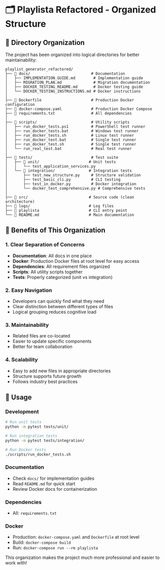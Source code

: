 # 🗂️ Playlista Refactored - Organized Structure

## 📁 Directory Organization

The project has been organized into logical directories for better maintainability:

```
playlist_generator_refactored/
├── 📁 docs/                           # Documentation
│   ├── IMPLEMENTATION_GUIDE.md        # Implementation guide
│   ├── MIGRATION_PLAN.md              # Migration documentation
│   ├── DOCKER_TESTING_README.md       # Docker testing guide
│   └── DOCKER_TESTING_INSTRUCTIONS.md # Docker instructions
│
├── 📄 Dockerfile                      # Production Docker configuration
├── 📄 docker-compose.yaml             # Production Docker Compose
├── 📄 requirements.txt                # All dependencies
│
├── 📁 scripts/                        # Utility scripts
│   ├── run_docker_tests.ps1          # PowerShell test runner
│   ├── run_docker_tests.bat          # Windows test runner
│   ├── run_docker_tests.sh           # Linux test runner
│   ├── run_docker_test.bat           # Single test runner
│   ├── run_docker_test.sh            # Single test runner
│   └── run_real_test.bat             # Real test runner
│
├── 📁 tests/                          # Test suite
│   ├── 📁 unit/                      # Unit tests
│   │   └── test_application_services.py
│   └── 📁 integration/               # Integration tests
│       ├── test_new_structure.py     # Structure validation
│       ├── test_basic_cli.py         # CLI testing
│       ├── test_in_docker.py         # Docker integration
│       └── docker_test_comprehensive.py # Comprehensive tests
│
├── 📁 src/                           # Source code (clean architecture)
├── 📁 logs/                          # Log files
├── 📄 playlista                      # CLI entry point
└── 📄 README.md                      # Main documentation
```

## 🎯 Benefits of This Organization

### **1. Clear Separation of Concerns**
- **Documentation**: All docs in one place
- **Docker**: Production Docker files at root level for easy access
- **Dependencies**: All requirement files organized
- **Scripts**: All utility scripts together
- **Tests**: Properly categorized (unit vs integration)

### **2. Easy Navigation**
- Developers can quickly find what they need
- Clear distinction between different types of files
- Logical grouping reduces cognitive load

### **3. Maintainability**
- Related files are co-located
- Easier to update specific components
- Better for team collaboration

### **4. Scalability**
- Easy to add new files in appropriate directories
- Structure supports future growth
- Follows industry best practices

## 🚀 Usage

### **Development**
```bash
# Run unit tests
python -m pytest tests/unit/

# Run integration tests
python -m pytest tests/integration/

# Run Docker tests
./scripts/run_docker_tests.sh
```

### **Documentation**
- Check `docs/` for implementation guides
- Read `README.md` for quick start
- Review Docker docs for containerization

### **Dependencies**
- All: `requirements.txt`

### **Docker**
- Production: `docker-compose.yaml` and `Dockerfile` at root level
- Build: `docker-compose build`
- Run: `docker-compose run --rm playlista`

This organization makes the project much more professional and easier to work with! 
